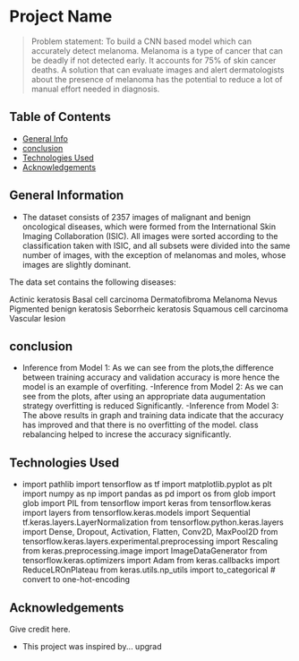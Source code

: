 # Project Name
> Problem statement: To build a CNN based model which can accurately detect melanoma. Melanoma is a type of cancer that can be deadly if not detected early. It accounts for 75% of skin cancer deaths. A solution that can evaluate images and alert dermatologists about the presence of melanoma has the potential to reduce a lot of manual effort needed in diagnosis.


## Table of Contents
* [General Info](#general-information)
* [conclusion](#conclusion)
* [Technologies Used](#technologies-used)
* [Acknowledgements](#acknowledgements)

<!-- You can include any other section that is pertinent to your problem -->

## General Information
- The dataset consists of 2357 images of malignant and benign oncological diseases, which were formed from the International Skin Imaging Collaboration (ISIC). All images were sorted according to the classification taken with ISIC, and all subsets were divided into the same number of images, with the exception of melanomas and moles, whose images are slightly dominant.


The data set contains the following diseases:

Actinic keratosis
Basal cell carcinoma
Dermatofibroma
Melanoma
Nevus
Pigmented benign keratosis
Seborrheic keratosis
Squamous cell carcinoma
Vascular lesion
<!-- You don't have to answer all the questions - just the ones relevant to your project. -->


<!-- You don't have to answer all the questions - just the ones relevant to your project. -->

## conclusion
- Inference from Model 1:
As we can see from the plots,the difference between training accuracy and validation accuracy is more hence the model is an example of overfiting.
-Inference from Model 2:
As we can see from the plots, after using an appropriate data augumentation strategy overfitting is reduced Significantly.
-Inference from Model 3:
The above results in graph and training data indicate that the accuracy has improved and that there is no overfitting of the model. class rebalancing helped to increse the accuracy significantly.

## Technologies Used
- import pathlib
import tensorflow as tf
import matplotlib.pyplot as plt
import numpy as np
import pandas as pd
import os
from glob import glob
import PIL
from tensorflow import keras
from tensorflow.keras import layers
from tensorflow.keras.models import Sequential
tf.keras.layers.LayerNormalization
from tensorflow.python.keras.layers import Dense, Dropout, Activation, Flatten, Conv2D, MaxPool2D
from tensorflow.keras.layers.experimental.preprocessing import Rescaling
from keras.preprocessing.image import ImageDataGenerator
from tensorflow.keras.optimizers import Adam
from keras.callbacks import ReduceLROnPlateau
from keras.utils.np_utils import to_categorical # convert to one-hot-encoding
<!-- As the libraries versions keep on changing, it is recommended to mention the version of library used in this project -->

## Acknowledgements
Give credit here.
- This project was inspired by...
upgrad




<!-- Optional -->
<!-- ## License -->
<!-- This project is open source and available under the [... License](). -->

<!-- You don't have to include all sections - just the one's relevant to your project -->